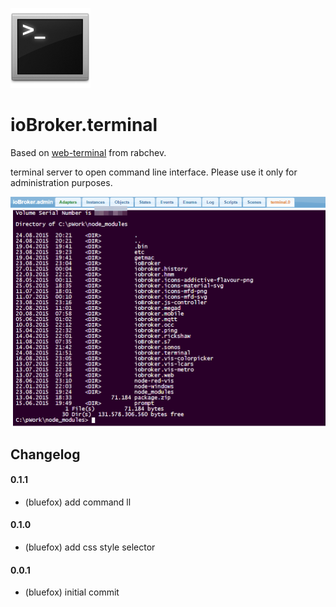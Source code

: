 ![Logo](admin/terminal.png)

# ioBroker.terminal

Based on [web-terminal](https://github.com/rabchev/web-terminal) from rabchev.

terminal server to open command line interface.
Please use it only for administration purposes.

![Screenshot](img/screen1.png)

## Changelog

#### 0.1.1
* (bluefox) add command ll

#### 0.1.0
* (bluefox) add css style selector

#### 0.0.1
* (bluefox) initial commit

